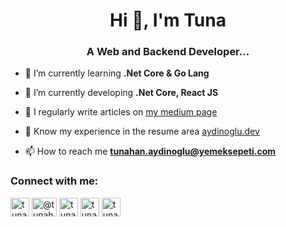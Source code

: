 <h1 align="center">Hi 👋, I'm Tuna</h1>
<h3 align="center">A Web and Backend Developer...</h3>

- 🔭  I’m currently learning **.Net Core & Go Lang**

- 🌱  I’m currently developing **.Net Core, React JS**

- 📝  I regularly write articles on [my medium page](https://tunahanaydinoglu.medium.com/)

- 📄  Know my experience in the resume area [aydinoglu.dev](https://aydinoglu.dev/)

- 📫  How to reach me **tunahan.aydinoglu@yemeksepeti.com**

<h3 align="left">Connect with me:</h3>
<p align="left">
  <a href="https://linkedin.com/in/tunahanaydinoglu" target="blank"
    ><img
      align="center"
      src="https://velanovascular.com/wp-content/uploads/2020/06/LinkedIn.png"
      alt="tunahanaydinoglu"
      height="30"
      width="30"
  /></a>
  <a href="https://medium.com/@tunahanaydinoglu" target="blank"
    ><img
      align="center"
      src="https://cdn.jsdelivr.net/npm/simple-icons@3.0.1/icons/medium.svg"
      alt="@tunahanaydinoglu"
      height="30"
      width="40"
  /></a>
  <a href="https://twitter.com/tunahnaydinoglu" target="blank"
    ><img
      align="center"
      src="https://icons.iconarchive.com/icons/limav/flat-gradient-social/128/Twitter-icon.png"
      alt="tunahnaydinoglu"
      height="30"
      width="30"
  /></a>
  <a href="https://instagram.com/tunahanaydinoglu" target="blank"
    ><img
      align="center"
      src="https://upload.wikimedia.org/wikipedia/commons/thumb/e/e7/Instagram_logo_2016.svg/1200px-Instagram_logo_2016.svg.png"
      alt="tunahanaydinoglu"
      height="30"
      width="30"
  /></a>
  <a href="https://www.hackerrank.com/tunahanaydinoglu" target="blank"
    ><img
      align="center"
      src="https://cdn3.iconfinder.com/data/icons/logos-and-brands-adobe/512/160_Hackerrank-512.png"
      alt="tunahanaydinoglu"
      height="30"
      width="30"
  /></a>
</p>
